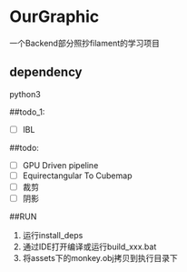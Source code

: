 # OurGraphic
一个Backend部分照抄filament的学习项目

## dependency
python3

##todo_1:
- [ ] IBL

##todo:
- [ ] GPU Driven pipeline
- [ ] Equirectangular To Cubemap
- [ ] 裁剪
- [ ] 阴影

##RUN
1. 运行install_deps
2. 通过IDE打开编译或运行build_xxx.bat
3. 将assets下的monkey.obj拷贝到执行目录下